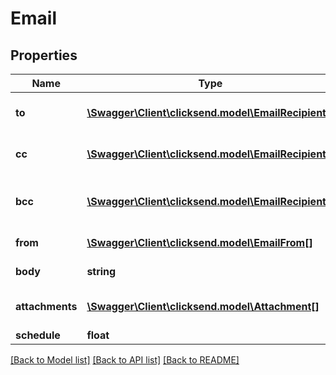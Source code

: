 # Email

## Properties
Name | Type | Description | Notes
------------ | ------------- | ------------- | -------------
**to** | [**\Swagger\Client\clicksend.model\EmailRecipient[]**](EmailRecipient.md) | Array of To Recipient items. | 
**cc** | [**\Swagger\Client\clicksend.model\EmailRecipient[]**](EmailRecipient.md) | Array of Cc Recipient items. | [optional] 
**bcc** | [**\Swagger\Client\clicksend.model\EmailRecipient[]**](EmailRecipient.md) | Array of Bcc Recipient items. | [optional] 
**from** | [**\Swagger\Client\clicksend.model\EmailFrom[]**](EmailFrom.md) | From Email object. | 
**body** | **string** | Body of the email. | 
**attachments** | [**\Swagger\Client\clicksend.model\Attachment[]**](Attachment.md) | Array of Attachment items. | [optional] 
**schedule** | **float** | Schedule. | [optional] 

[[Back to Model list]](../README.md#documentation-for-models) [[Back to API list]](../README.md#documentation-for-api-endpoints) [[Back to README]](../README.md)


